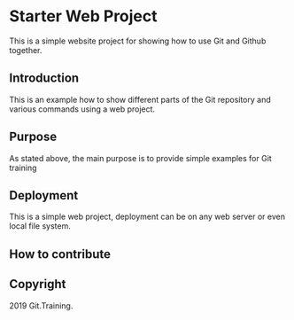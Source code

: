 # Starter Web Project

This is a simple website project for showing how to use Git and Github together.

## Introduction

This is an example how to show different parts of the Git repository and various commands using a web project.

## Purpose

As stated above, the main purpose is to provide simple examples for Git training

## Deployment

This is a simple web project, deployment can be on any web server or even local file system.

## How to contribute

## Copyright

2019 Git.Training.